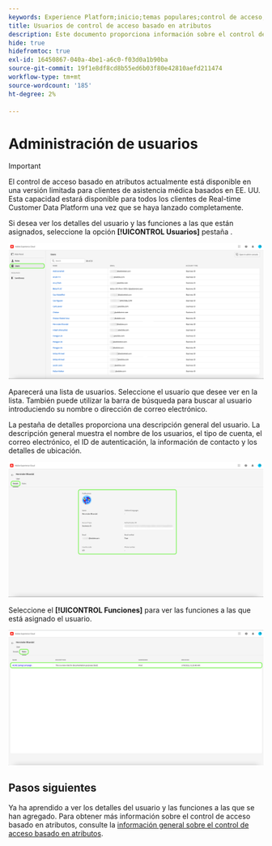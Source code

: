 ```yaml
---
keywords: Experience Platform;inicio;temas populares;control de acceso;control de acceso basado en atributos;ABAC
title: Usuarios de control de acceso basado en atributos
description: Este documento proporciona información sobre el control de acceso basado en atributos en Adobe Experience Platform
hide: true
hidefromtoc: true
exl-id: 16450867-040a-4be1-a6c0-f03d0a1b90ba
source-git-commit: 19f1e8df8cd8b55ed6b03f80e42810aefd211474
workflow-type: tm+mt
source-wordcount: '185'
ht-degree: 2%

---
```


# Administración de usuarios

>[!IMPORTANT]
>
>El control de acceso basado en atributos actualmente está disponible en una versión limitada para clientes de asistencia médica basados en EE. UU. Esta capacidad estará disponible para todos los clientes de Real-time Customer Data Platform una vez que se haya lanzado completamente.

Si desea ver los detalles del usuario y las funciones a las que están asignados, seleccione la opción **[!UICONTROL Usuarios]** pestaña .

![flac-users-tab](../../images/flac-ui/flac-users-tab.png)

Aparecerá una lista de usuarios. Seleccione el usuario que desee ver en la lista. También puede utilizar la barra de búsqueda para buscar al usuario introduciendo su nombre o dirección de correo electrónico.

La pestaña de detalles proporciona una descripción general del usuario. La descripción general muestra el nombre de los usuarios, el tipo de cuenta, el correo electrónico, el ID de autenticación, la información de contacto y los detalles de ubicación.

![flac-users-details](../../images/flac-ui/flac-users-details.png)

Seleccione el **[!UICONTROL Funciones]** para ver las funciones a las que está asignado el usuario.

![flac-users-roles](../../images/flac-ui/flac-users-roles.png)

## Pasos siguientes

Ya ha aprendido a ver los detalles del usuario y las funciones a las que se han agregado. Para obtener más información sobre el control de acceso basado en atributos, consulte la [información general sobre el control de acceso basado en atributos](../overview.md).
